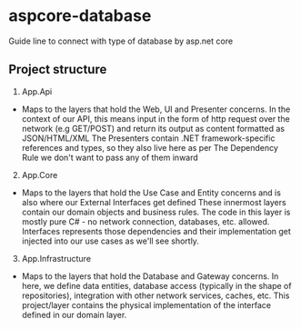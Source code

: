 # aspcore-database

Guide line to connect with type of database by asp.net core

## Project structure 


1. App.Api 

- Maps to the layers that hold the Web, UI and Presenter concerns. In the context of our API, this means input in the 
form of http request over the network (e.g GET/POST) and return its output as content formatted as JSON/HTML/XML
The Presenters contain .NET framework-specific references and types, so they also live here as per The Dependency Rule
we don't want to pass any of them inward

2. App.Core

- Maps to the layers that hold the Use Case and Entity concerns and is also where our External Interfaces  get defined
These innermost layers contain our domain objects and business rules. The code in this layer is mostly pure C# - no network
connection, databases, etc. allowed. Interfaces represents those dependencies and their implementation get injected into 
our use cases as we'll see shortly.

3. App.Infrastructure 

- Maps to the layers that hold the Database and Gateway concerns. In here, we define data entities, database access 
(typically in the shape of repositories), integration with other network services, caches, etc. This project/layer
contains the physical implementation of the interface defined in our domain layer.

